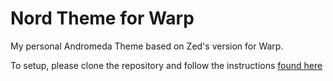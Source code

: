 # Nord Theme for Warp
My personal Andromeda Theme based on Zed's version for Warp.

To setup, please clone the repository and follow the instructions [found here](https://docs.warp.dev/appearance/custom-themes)